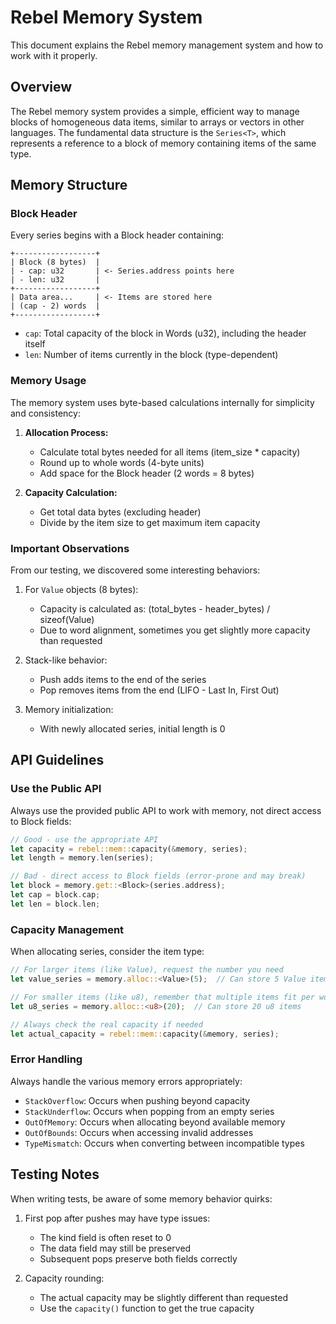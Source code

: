 # Rebel Memory System

This document explains the Rebel memory management system and how to work with it properly.

## Overview

The Rebel memory system provides a simple, efficient way to manage blocks of homogeneous data items, similar to arrays or vectors in other languages. The fundamental data structure is the `Series<T>`, which represents a reference to a block of memory containing items of the same type.

## Memory Structure

### Block Header

Every series begins with a Block header containing:

```
+------------------+
| Block (8 bytes)  |
| - cap: u32       | <- Series.address points here
| - len: u32       |
+------------------+
| Data area...     | <- Items are stored here
| (cap - 2) words  |
+------------------+
```

- `cap`: Total capacity of the block in Words (u32), including the header itself
- `len`: Number of items currently in the block (type-dependent)

### Memory Usage

The memory system uses byte-based calculations internally for simplicity and consistency:

1. **Allocation Process:**
   - Calculate total bytes needed for all items (item_size * capacity)
   - Round up to whole words (4-byte units)
   - Add space for the Block header (2 words = 8 bytes)

2. **Capacity Calculation:**
   - Get total data bytes (excluding header)
   - Divide by the item size to get maximum item capacity

### Important Observations

From our testing, we discovered some interesting behaviors:

1. For `Value` objects (8 bytes):
   - Capacity is calculated as: (total_bytes - header_bytes) / sizeof(Value)
   - Due to word alignment, sometimes you get slightly more capacity than requested

2. Stack-like behavior:
   - Push adds items to the end of the series
   - Pop removes items from the end (LIFO - Last In, First Out)

3. Memory initialization:
   - With newly allocated series, initial length is 0

## API Guidelines

### Use the Public API

Always use the provided public API to work with memory, not direct access to Block fields:

```rust
// Good - use the appropriate API
let capacity = rebel::mem::capacity(&memory, series);
let length = memory.len(series);

// Bad - direct access to Block fields (error-prone and may break)
let block = memory.get::<Block>(series.address);
let cap = block.cap;
let len = block.len;
```

### Capacity Management

When allocating series, consider the item type:

```rust
// For larger items (like Value), request the number you need
let value_series = memory.alloc::<Value>(5);  // Can store 5 Value items

// For smaller items (like u8), remember that multiple items fit per word
let u8_series = memory.alloc::<u8>(20);  // Can store 20 u8 items

// Always check the real capacity if needed
let actual_capacity = rebel::mem::capacity(&memory, series);
```

### Error Handling

Always handle the various memory errors appropriately:

- `StackOverflow`: Occurs when pushing beyond capacity
- `StackUnderflow`: Occurs when popping from an empty series
- `OutOfMemory`: Occurs when allocating beyond available memory
- `OutOfBounds`: Occurs when accessing invalid addresses
- `TypeMismatch`: Occurs when converting between incompatible types

## Testing Notes

When writing tests, be aware of some memory behavior quirks:

1. First pop after pushes may have type issues:
   - The kind field is often reset to 0
   - The data field may still be preserved
   - Subsequent pops preserve both fields correctly

2. Capacity rounding:
   - The actual capacity may be slightly different than requested
   - Use the `capacity()` function to get the true capacity
